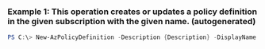 ### Example 1: This operation creates or updates a policy definition in the given subscription with the given name. (autogenerated)
```powershell
PS C:\> New-AzPolicyDefinition -Description {Description} -DisplayName Virtual Machine policy definition -Metadata {"Category":"Virtual Machine"} -Mode Indexed -Name LocationDefinition -Parameter {Parameter} -Policy {Policy} -SubscriptionId (Get-AzContext).Subscription.Id
```


